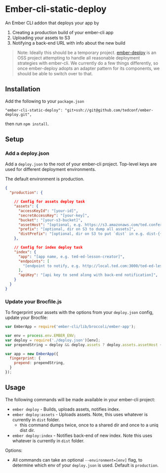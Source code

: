 # Ember-cli-static-deploy

An Ember CLI addon that deploys your app by

1. Creating a production build of your ember-cli app
2. Uploading your assets to S3
3. Notifying a back-end URL with info about the new build

> Note: Ideally this should be a temporary project. [ember-deploy](https://github.com/LevelbossMike/ember-deploy) is an OSS project attempting to handle all reasonable deployment strategies with ember-cli. We currently do a few things differently, so once ember-deploy adopts an adapter pattern for its components, we should be able to switch over to that.

## Installation

Add the following to your `package.json`

    "ember-cli-static-deploy": "git+ssh://git@github.com/tedconf/ember-deploy.git",

then run `npm install`.

## Setup

### Add a deploy.json

Add a `deploy.json` to the root of your ember-cli project. Top-level keys are used for different deployment environments.

The default environment is production.

```json
{
  "production": {

    // Config for assets deploy task
    "assets": {
      "accessKeyId": "[your-id]",
      "secretAccessKey": "[your-key]",
      "bucket": "[your-s3-bucket]",
      "assetHost": "[optional, e.g. https://s3.amazonaws.com/ted.conferences.ted-ed-lesson-creator]",
      "prefix": "[optional, dir on S3 to dump all assets]",
      "distPrefix": "[optional, dir on S3 to put `dist` in e.g. dist-{{SHA}}]"
    },

    // Config for index deploy task
    "index": {
      "app": "[app name, e.g. ted-ed-lesson-creator]",
      "endpoints": [
        "[endpoint to notify, e.g. http://local.ted.com:3000/ted-ed-lesson-creator]"
      ],
      "apiKey": "[api key to send along with back-end notification]",
    }
  }
}
```

### Update your Brocfile.js

To fingerprint your assets with the options from your `deploy.json` config, update your Brocfile:

```js
var EmberApp = require('ember-cli/lib/broccoli/ember-app');

var env = process.env.EMBER_ENV;
var deploy = require('./deploy.json')[env];
var prependString = deploy && deploy.assets ? deploy.assets.assetHost + '/' + deploy.assets.prefix + '/' : '';

var app = new EmberApp({
  fingerprint: {
    prepend: prependString,
  }
});
```

## Usage

The following commands will be made available in your ember-cli project:

  - `ember deploy` - Builds, uploads assets, notifies index.
  - `ember deploy:assets` - Uploads assets. Note, this uses whatever is currently in `dist` folder.
    - this command dumps twice, once to a shared dir and once to a uniq dist dir.
  - `ember deploy:index` - Notifies back-end of new index. Note this uses whatever is currently in `dist` folder.

Options:

  - All commands can take an optional `--environment=[env]` flag, to determine which env of your `deploy.json` is used. Default is `production`.
